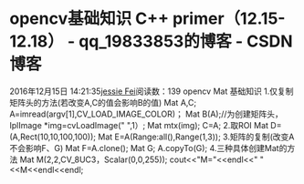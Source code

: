 # opencv基础知识  C++ primer（12.15-12.18） - qq_19833853的博客 - CSDN博客
2016年12月15日 14:21:35[jessie Fei](https://me.csdn.net/qq_19833853)阅读数：139
opencv Mat 基础知识
1.仅复制矩阵头的方法(若改变A,C的值会影响B的值)
Mat A,C;
A=imread(argv[1],CV_LOAD_IMAGE_COLOR)；
Mat B(A);//为创建矩阵头，IplImage *img=cvLoadImage(" ",1）; Mat mtx(img);
C=A;
2.取ROI
Mat D=(A,Rect(10,10,100,100));
Mat E=A(Range:all(),Range(1,3));
3.矩阵的复制(改变A不会影响F、G)
Mat F=A.clone();
Mat G;
A.copyTo(G);
4.三种具体创建Mat的方法
Mat M(2,2,CV_8UC3，Scalar(0,0,255));
cout<<"M="<<endl<<" "<<M<<endl<<endl;

